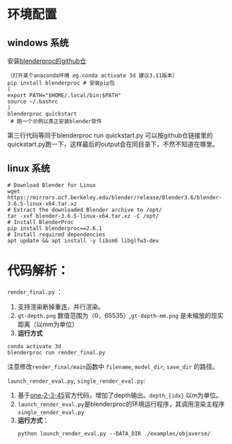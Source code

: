 # 环境配置
## windows 系统
安装[blenderproc的github仓](https://github.com/DLR-RM/BlenderProc)
```shell
（打开某个anaconda环境 eg.conda activate 3d 建议3.11版本）
pip install blenderproc # 安装pip包
(
export PATH="$HOME/.local/bin:$PATH"
source ~/.bashrc
)
blenderproc quickstart
 # 跑一个示例以真正安装blender软件
```
第三行代码等同于blenderproc run quickstart.py 可以按github仓链接里的quickstart.py跑一下，这样最后的output会在同目录下，不然不知道在哪里。

## linux 系统
```shell
# Download Blender for Linux
wget https://mirrors.ocf.berkeley.edu/blender/release/Blender3.6/blender-3.6.5-linux-x64.tar.xz
# Extract the downloaded Blender archive to /opt/
tar -xvf blender-3.6.5-linux-x64.tar.xz -C /opt/
# Install BlenderProc
pip install blenderproc==2.6.1
# Install required dependencies
apt update && apt install -y libsm6 libglfw3-dev
```

# 代码解析：
`render_final.py` ：
1. 支持渲染断掉重连，并行渲染。
2. `gt-depth.png` 数值范围为（0，65535）,`gt-depth-mm.png` 是未缩放的现实距离（以mm为单位）
3. **运行方式**
```shell
conda activate 3d
blenderproc run render_final.py
```
注意修改`render_final/main`函数中 `filename`, `model_dir`, `save_dir` 的路径。

`launch_render_eval.py`, `single_render_eval.py`:
1. 基于[one-2-3-45](https://github.com/One-2-3-45/One-2-3-45/tree/master/render)官方代码，增加了depth输出。`depth_{idx}` 以m为单位。
2. `launch_render_eval.py`是blenderproc的环境运行程序，其调用渲染主程序`single_render_eval.py`
3. **运行方式**：
   ```shell
   python launch_render_eval.py --DATA_DIR ./examples/objaverse/
   ```

